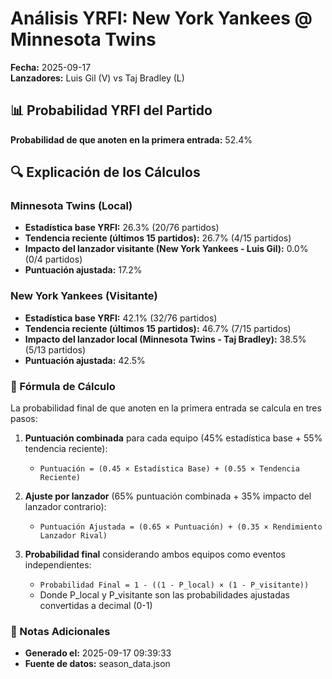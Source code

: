 # Análisis YRFI: New York Yankees @ Minnesota Twins

**Fecha:** 2025-09-17  
**Lanzadores:** Luis Gil (V) vs Taj Bradley (L)

## 📊 Probabilidad YRFI del Partido

**Probabilidad de que anoten en la primera entrada:** 52.4%

## 🔍 Explicación de los Cálculos

### Minnesota Twins (Local)
- **Estadística base YRFI:** 26.3% (20/76 partidos)
- **Tendencia reciente (últimos 15 partidos):** 26.7% (4/15 partidos)
- **Impacto del lanzador visitante (New York Yankees - Luis Gil):** 0.0% (0/4 partidos)
- **Puntuación ajustada:** 17.2%

### New York Yankees (Visitante)
- **Estadística base YRFI:** 42.1% (32/76 partidos)
- **Tendencia reciente (últimos 15 partidos):** 46.7% (7/15 partidos)
- **Impacto del lanzador local (Minnesota Twins - Taj Bradley):** 38.5% (5/13 partidos)
- **Puntuación ajustada:** 42.5%

### 📝 Fórmula de Cálculo

La probabilidad final de que anoten en la primera entrada se calcula en tres pasos:

1. **Puntuación combinada** para cada equipo (45% estadística base + 55% tendencia reciente):
   - `Puntuación = (0.45 × Estadística Base) + (0.55 × Tendencia Reciente)`

2. **Ajuste por lanzador** (65% puntuación combinada + 35% impacto del lanzador contrario):
   - `Puntuación Ajustada = (0.65 × Puntuación) + (0.35 × Rendimiento Lanzador Rival)`

3. **Probabilidad final** considerando ambos equipos como eventos independientes:
   - `Probabilidad Final = 1 - ((1 - P_local) × (1 - P_visitante))`
   - Donde P_local y P_visitante son las probabilidades ajustadas convertidas a decimal (0-1)

### 📌 Notas Adicionales

- **Generado el:** 2025-09-17 09:39:33
- **Fuente de datos:** season_data.json
